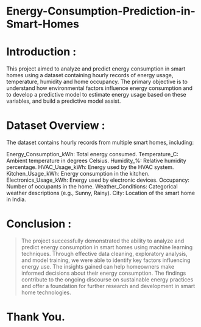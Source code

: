 # Energy-Consumption-Prediction-in-Smart-Homes

# Introduction :
This project aimed to analyze and predict energy consumption in smart homes using a dataset containing hourly records of energy usage, temperature, humidity and home occupancy. 
The primary objective is to understand how environmental factors influence energy consumption and to develop a predictive model to estimate energy usage based on these variables, and build a predictive model assist.

# Dataset Overview :
The dataset contains hourly records from multiple smart homes, including:

Energy_Consumption_kWh: Total energy consumed.
Temperature_C: Ambient temperature in degrees Celsius.
Humidity_%: Relative humidity percentage.
HVAC_Usage_kWh: Energy used by the HVAC system.
Kitchen_Usage_kWh: Energy consumption in the kitchen.
Electronics_Usage_kWh: Energy used by electronic devices.
Occupancy: Number of occupants in the home.
Weather_Conditions: Categorical weather descriptions (e.g., Sunny, Rainy).
City: Location of the smart home in India.

# Conclusion : 
> The project successfully demonstrated the ability to analyze and predict energy consumption in smart homes using machine learning techniques. 
Through effective data cleaning, exploratory analysis, and model training, we were able to identify key factors influencing energy use. 
The insights gained can help homeowners make informed decisions about their energy consumption. 
The findings contribute to the ongoing discourse on sustainable energy practices and offer a foundation for further research and development in smart home technologies.

# Thank You.
